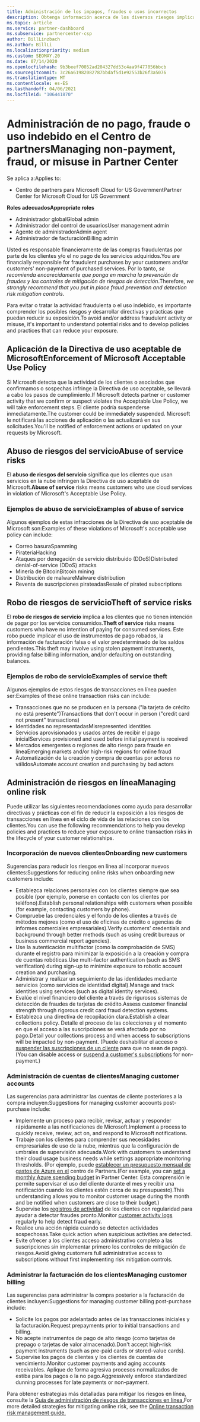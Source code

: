 ```yaml
---
title: Administración de los impagos, fraudes o usos incorrectos
description: Obtenga información acerca de los diversos riesgos implicados en las transacciones en línea y los procedimientos recomendados para administrar y mitigar estos riesgos en el centro de Partners.
ms.topic: article
ms.service: partner-dashboard
ms.subservice: partnercenter-csp
author: BillLinzbach
ms.author: BillLi
ms.localizationpriority: medium
ms.custom: SEOMAY.20
ms.date: 07/14/2020
ms.openlocfilehash: 9b3beef70052ad204327dd53c4aa9f477056bbcb
ms.sourcegitcommit: 3c26a61982082787bbdaf5d1e92553b26f3a5076
ms.translationtype: MT
ms.contentlocale: es-ES
ms.lasthandoff: 04/06/2021
ms.locfileid: "106441870"
---
```

# <a name="managing-non-payment-fraud-or-misuse-in-partner-center"></a><span data-ttu-id="67b99-103">Administración de no pago, fraude o uso indebido en el Centro de partners</span><span class="sxs-lookup"><span data-stu-id="67b99-103">Managing non-payment, fraud, or misuse in Partner Center</span></span>

<span data-ttu-id="67b99-104">Se aplica a:</span><span class="sxs-lookup"><span data-stu-id="67b99-104">Applies to:</span></span>

- <span data-ttu-id="67b99-105">Centro de partners para Microsoft Cloud for US Government</span><span class="sxs-lookup"><span data-stu-id="67b99-105">Partner Center for Microsoft Cloud for US Government</span></span>

<span data-ttu-id="67b99-106">**Roles adecuados**</span><span class="sxs-lookup"><span data-stu-id="67b99-106">**Appropriate roles**</span></span>

- <span data-ttu-id="67b99-107">Administrador global</span><span class="sxs-lookup"><span data-stu-id="67b99-107">Global admin</span></span>
- <span data-ttu-id="67b99-108">Administrador del control de usuarios</span><span class="sxs-lookup"><span data-stu-id="67b99-108">User management admin</span></span>
- <span data-ttu-id="67b99-109">Agente de administrador</span><span class="sxs-lookup"><span data-stu-id="67b99-109">Admin agent</span></span>
- <span data-ttu-id="67b99-110">Administrador de facturación</span><span class="sxs-lookup"><span data-stu-id="67b99-110">Billing admin</span></span>

<span data-ttu-id="67b99-111">Usted es responsable financieramente de las compras fraudulentas por parte de los clientes y/o el no pago de los servicios adquiridos.</span><span class="sxs-lookup"><span data-stu-id="67b99-111">You are financially responsible for fraudulent purchases by your customers and/or customers' non-payment of purchased services.</span></span> <span data-ttu-id="67b99-112">Por lo tanto, *se recomienda encarecidamente que ponga en marcha la prevención de fraudes y los controles de mitigación de riesgos de detección*.</span><span class="sxs-lookup"><span data-stu-id="67b99-112">Therefore, *we strongly recommend that you put in place fraud prevention and detection risk mitigation controls*.</span></span>

<span data-ttu-id="67b99-113">Para evitar o tratar la actividad fraudulenta o el uso indebido, es importante comprender los posibles riesgos y desarrollar directivas y prácticas que puedan reducir su exposición.</span><span class="sxs-lookup"><span data-stu-id="67b99-113">To avoid and/or address fraudulent activity or misuse, it's important to understand potential risks and to develop policies and practices that can reduce your exposure.</span></span>

## <a name="enforcement-of-microsoft-acceptable-use-policy"></a><span data-ttu-id="67b99-114">Aplicación de la Directiva de uso aceptable de Microsoft</span><span class="sxs-lookup"><span data-stu-id="67b99-114">Enforcement of Microsoft Acceptable Use Policy</span></span>

<span data-ttu-id="67b99-115">Si Microsoft detecta que la actividad de los clientes o asociados que confirmamos o sospechas infringe la Directiva de uso aceptable, se llevará a cabo los pasos de cumplimiento.</span><span class="sxs-lookup"><span data-stu-id="67b99-115">If Microsoft detects partner or customer activity that we confirm or suspect violates the Acceptable Use Policy, we will take enforcement steps.</span></span> <span data-ttu-id="67b99-116">El cliente podría suspenderse inmediatamente.</span><span class="sxs-lookup"><span data-stu-id="67b99-116">The customer could be immediately suspended.</span></span> <span data-ttu-id="67b99-117">Microsoft le notificará las acciones de aplicación o las actualizará en sus solicitudes.</span><span class="sxs-lookup"><span data-stu-id="67b99-117">You'll be notified of enforcement actions or updated on your requests by Microsoft.</span></span>

## <a name="abuse-of-service-risks"></a><span data-ttu-id="67b99-118">Abuso de riesgos del servicio</span><span class="sxs-lookup"><span data-stu-id="67b99-118">Abuse of service risks</span></span>

<span data-ttu-id="67b99-119">El **abuso de riesgos del servicio** significa que los clientes que usan servicios en la nube infringen la Directiva de uso aceptable de Microsoft.</span><span class="sxs-lookup"><span data-stu-id="67b99-119">**Abuse of service** risks means customers who use cloud services in violation of Microsoft's Acceptable Use Policy.</span></span>

### <a name="examples-of-abuse-of-service"></a><span data-ttu-id="67b99-120">Ejemplos de abuso de servicio</span><span class="sxs-lookup"><span data-stu-id="67b99-120">Examples of abuse of service</span></span>

<span data-ttu-id="67b99-121">Algunos ejemplos de estas infracciones de la Directiva de uso aceptable de Microsoft son:</span><span class="sxs-lookup"><span data-stu-id="67b99-121">Examples of these violations of Microsoft's acceptable use policy can include:</span></span>

- <span data-ttu-id="67b99-122">Correo basura</span><span class="sxs-lookup"><span data-stu-id="67b99-122">Spamming</span></span>
- <span data-ttu-id="67b99-123">Piratería</span><span class="sxs-lookup"><span data-stu-id="67b99-123">Hacking</span></span>
- <span data-ttu-id="67b99-124">Ataques por denegación de servicio distribuido (DDoS)</span><span class="sxs-lookup"><span data-stu-id="67b99-124">Distributed denial-of-service (DDoS) attacks</span></span>
- <span data-ttu-id="67b99-125">Minería de Bitcoin</span><span class="sxs-lookup"><span data-stu-id="67b99-125">Bitcoin mining</span></span>
- <span data-ttu-id="67b99-126">Distribución de malware</span><span class="sxs-lookup"><span data-stu-id="67b99-126">Malware distribution</span></span>
- <span data-ttu-id="67b99-127">Reventa de suscripciones pirateadas</span><span class="sxs-lookup"><span data-stu-id="67b99-127">Resale of pirated subscriptions</span></span>

## <a name="theft-of-service-risks"></a><span data-ttu-id="67b99-128">Robo de riesgos de servicio</span><span class="sxs-lookup"><span data-stu-id="67b99-128">Theft of service risks</span></span>

<span data-ttu-id="67b99-129">El **robo de riesgos de servicio** implica a los clientes que no tienen intención de pagar por los servicios consumidos.</span><span class="sxs-lookup"><span data-stu-id="67b99-129">**Theft of service** risks means customers who have no intention of paying for consumed services.</span></span> <span data-ttu-id="67b99-130">Este robo puede implicar el uso de instrumentos de pago robados, la información de facturación falsa o el valor predeterminado de los saldos pendientes.</span><span class="sxs-lookup"><span data-stu-id="67b99-130">This theft may involve using stolen payment instruments, providing false billing information, and/or defaulting on outstanding balances.</span></span>

### <a name="examples-of-service-theft"></a><span data-ttu-id="67b99-131">Ejemplos de robo de servicio</span><span class="sxs-lookup"><span data-stu-id="67b99-131">Examples of service theft</span></span>

<span data-ttu-id="67b99-132">Algunos ejemplos de estos riesgos de transacciones en línea pueden ser:</span><span class="sxs-lookup"><span data-stu-id="67b99-132">Examples of these online transaction risks can include:</span></span>

- <span data-ttu-id="67b99-133">Transacciones que no se producen en la persona ("la tarjeta de crédito no está presente")</span><span class="sxs-lookup"><span data-stu-id="67b99-133">Transactions that don't occur in person ("credit card not present" transactions)</span></span>
- <span data-ttu-id="67b99-134">Identidades no representadas</span><span class="sxs-lookup"><span data-stu-id="67b99-134">Misrepresented identities</span></span>
- <span data-ttu-id="67b99-135">Servicios aprovisionados y usados antes de recibir el pago inicial</span><span class="sxs-lookup"><span data-stu-id="67b99-135">Services provisioned and used before initial payment is received</span></span>
- <span data-ttu-id="67b99-136">Mercados emergentes o regiones de alto riesgo para fraude en línea</span><span class="sxs-lookup"><span data-stu-id="67b99-136">Emerging markets and/or high-risk regions for online fraud</span></span>
- <span data-ttu-id="67b99-137">Automatización de la creación y compra de cuentas por actores no válidos</span><span class="sxs-lookup"><span data-stu-id="67b99-137">Automate account creation and purchasing by bad actors</span></span>

## <a name="managing-online-risk"></a><span data-ttu-id="67b99-138">Administración de riesgos en línea</span><span class="sxs-lookup"><span data-stu-id="67b99-138">Managing online risk</span></span>

<span data-ttu-id="67b99-139">Puede utilizar las siguientes recomendaciones como ayuda para desarrollar directivas y prácticas con el fin de reducir la exposición a los riesgos de transacciones en línea en el ciclo de vida de las relaciones con los clientes.</span><span class="sxs-lookup"><span data-stu-id="67b99-139">You can use the following recommendations to help you develop policies and practices to reduce your exposure to online transaction risks in the lifecycle of your customer relationships.</span></span>

### <a name="onboarding-new-customers"></a><span data-ttu-id="67b99-140">Incorporación de nuevos clientes</span><span class="sxs-lookup"><span data-stu-id="67b99-140">Onboarding new customers</span></span>

<span data-ttu-id="67b99-141">Sugerencias para reducir los riesgos en línea al incorporar nuevos clientes:</span><span class="sxs-lookup"><span data-stu-id="67b99-141">Suggestions for reducing online risks when onboarding new customers include:</span></span>

- <span data-ttu-id="67b99-142">Establezca relaciones personales con los clientes siempre que sea posible (por ejemplo, ponerse en contacto con los clientes por teléfono).</span><span class="sxs-lookup"><span data-stu-id="67b99-142">Establish personal relationships with customers when possible (for example, contacting customers by phone).</span></span>
- <span data-ttu-id="67b99-143">Compruebe las credenciales y el fondo de los clientes a través de métodos mejores (como el uso de oficinas de crédito o agencias de informes comerciales empresariales).</span><span class="sxs-lookup"><span data-stu-id="67b99-143">Verify customers' credentials and background through better methods (such as using credit bureaus or business commercial report agencies).</span></span>
- <span data-ttu-id="67b99-144">Use la autenticación multifactor (como la comprobación de SMS) durante el registro para minimizar la exposición a la creación y compra de cuentas robóticas.</span><span class="sxs-lookup"><span data-stu-id="67b99-144">Use multi-factor authentication (such as SMS verification) during sign-up to minimize exposure to robotic account creation and purchasing.</span></span>
- <span data-ttu-id="67b99-145">Administrar y realizar un seguimiento de las identidades mediante servicios (como servicios de identidad digital).</span><span class="sxs-lookup"><span data-stu-id="67b99-145">Manage and track identities using services (such as digital identity services).</span></span>
- <span data-ttu-id="67b99-146">Evalúe el nivel financiero del cliente a través de rigurosos sistemas de detección de fraudes de tarjetas de crédito.</span><span class="sxs-lookup"><span data-stu-id="67b99-146">Assess customer financial strength through rigorous credit card fraud detection systems.</span></span>
- <span data-ttu-id="67b99-147">Establezca una directiva de recopilación clara.</span><span class="sxs-lookup"><span data-stu-id="67b99-147">Establish a clear collections policy.</span></span> <span data-ttu-id="67b99-148">Detalle el proceso de las colecciones y el momento en que el acceso a las suscripciones se verá afectado por no pago.</span><span class="sxs-lookup"><span data-stu-id="67b99-148">Detail your collections process and when access to subscriptions will be impacted by non-payment.</span></span> <span data-ttu-id="67b99-149">(Puede deshabilitar el acceso o [suspender las suscripciones de un cliente](create-a-new-subscription.md#suspend-a-subscription) para que no sean de pago).</span><span class="sxs-lookup"><span data-stu-id="67b99-149">(You can disable access or [suspend a customer's subscriptions](create-a-new-subscription.md#suspend-a-subscription) for non-payment.)</span></span>

### <a name="managing-customer-accounts"></a><span data-ttu-id="67b99-150">Administración de cuentas de clientes</span><span class="sxs-lookup"><span data-stu-id="67b99-150">Managing customer accounts</span></span>

<span data-ttu-id="67b99-151">Las sugerencias para administrar las cuentas de cliente posteriores a la compra incluyen:</span><span class="sxs-lookup"><span data-stu-id="67b99-151">Suggestions for managing customer accounts post-purchase include:</span></span>

- <span data-ttu-id="67b99-152">Implemente un proceso para recibir, revisar, actuar y responder rápidamente a las notificaciones de Microsoft.</span><span class="sxs-lookup"><span data-stu-id="67b99-152">Implement a process to quickly receive, review, act on, and respond to Microsoft notifications.</span></span>
- <span data-ttu-id="67b99-153">Trabaje con los clientes para comprender sus necesidades empresariales de uso de la nube, mientras que la configuración de umbrales de supervisión adecuada.</span><span class="sxs-lookup"><span data-stu-id="67b99-153">Work with customers to understand their cloud usage business needs while settings appropriate monitoring thresholds.</span></span> <span data-ttu-id="67b99-154">(Por ejemplo, puede [establecer un presupuesto mensual de gastos de Azure en el](set-an-azure-spending-budget-for-your-customers.md) centro de Partners.</span><span class="sxs-lookup"><span data-stu-id="67b99-154">(For example, you can [set a monthly Azure spending budget](set-an-azure-spending-budget-for-your-customers.md) in Partner Center.</span></span> <span data-ttu-id="67b99-155">Esta comprensión le permite supervisar el uso del cliente durante el mes y recibir una notificación cuando los clientes estén cerca de su presupuesto).</span><span class="sxs-lookup"><span data-stu-id="67b99-155">This understanding allows you to monitor customer usage during the month and be notified when customers are close to their budget.)</span></span>
- <span data-ttu-id="67b99-156">Supervise los [registros de actividad](activity-logs.md) de los clientes con regularidad para ayudar a detectar fraudes pronto.</span><span class="sxs-lookup"><span data-stu-id="67b99-156">Monitor [customer activity logs](activity-logs.md) regularly to help detect fraud early.</span></span>
- <span data-ttu-id="67b99-157">Realice una acción rápida cuando se detecten actividades sospechosas.</span><span class="sxs-lookup"><span data-stu-id="67b99-157">Take quick action when suspicious activities are detected.</span></span>
- <span data-ttu-id="67b99-158">Evite ofrecer a los clientes acceso administrativo completo a las suscripciones sin implementar primero los controles de mitigación de riesgos.</span><span class="sxs-lookup"><span data-stu-id="67b99-158">Avoid giving customers full administrative access to subscriptions without first implementing risk mitigation controls.</span></span>

### <a name="managing-customer-billing"></a><span data-ttu-id="67b99-159">Administrar la facturación de los clientes</span><span class="sxs-lookup"><span data-stu-id="67b99-159">Managing customer billing</span></span>

<span data-ttu-id="67b99-160">Las sugerencias para administrar la compra posterior a la facturación de clientes incluyen:</span><span class="sxs-lookup"><span data-stu-id="67b99-160">Suggestions for managing customer billing post-purchase include:</span></span>

- <span data-ttu-id="67b99-161">Solicite los pagos por adelantado antes de las transacciones iniciales y la facturación.</span><span class="sxs-lookup"><span data-stu-id="67b99-161">Request prepayments prior to initial transactions and billing.</span></span>
- <span data-ttu-id="67b99-162">No acepte instrumentos de pago de alto riesgo (como tarjetas de prepago o tarjetas de valor almacenado).</span><span class="sxs-lookup"><span data-stu-id="67b99-162">Don't accept high-risk payment instruments (such as pre-paid cards or stored-value cards).</span></span>
- <span data-ttu-id="67b99-163">Supervise los pagos de clientes y los clientes de cuentas de vencimiento.</span><span class="sxs-lookup"><span data-stu-id="67b99-163">Monitor customer payments and aging accounts receivables.</span></span> <span data-ttu-id="67b99-164">Aplique de forma agresiva procesos normalizados de estiba para los pagos o la no pago.</span><span class="sxs-lookup"><span data-stu-id="67b99-164">Aggressively enforce standardized dunning processes for late payments or non-payment.</span></span>

<span data-ttu-id="67b99-165">Para obtener estrategias más detalladas para mitigar los riesgos en línea, consulte la [Guía de administración de riesgos de transacciones en línea.](https://query.prod.cms.rt.microsoft.com/cms/api/am/binary/RE4Bhtt)</span><span class="sxs-lookup"><span data-stu-id="67b99-165">For more detailed strategies for mitigating online risk, see the [Online transaction risk management guide.](https://query.prod.cms.rt.microsoft.com/cms/api/am/binary/RE4Bhtt)</span></span>
